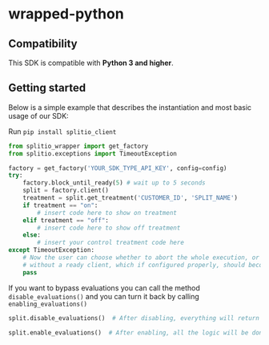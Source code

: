 # wrapped-python

## Compatibility
This SDK is compatible with **Python 3 and higher**.

## Getting started
Below is a simple example that describes the instantiation and most basic usage of our SDK:

Run `pip install splitio_client`

```python
from splitio_wrapper import get_factory
from splitio.exceptions import TimeoutException

factory = get_factory('YOUR_SDK_TYPE_API_KEY', config=config)
try:
    factory.block_until_ready(5) # wait up to 5 seconds
    split = factory.client()
    treatment = split.get_treatment('CUSTOMER_ID', 'SPLIT_NAME')
    if treatment == "on": 
        # insert code here to show on treatment
    elif treatment == "off":
        # insert code here to show off treatment
    else:
        # insert your control treatment code here
except TimeoutException:
    # Now the user can choose whether to abort the whole execution, or just keep going
    # without a ready client, which if configured properly, should become ready at some point.
    pass
```

If you want to bypass evaluations you can call the method `disable_evaluations()` and you can turn it back by calling `enabling_evaluations()`
```python
split.disable_evaluations()  # After disabling, everything will return Control

split.enable_evaluations()  # After enabling, all the logic will be done again to evaluate features 
```